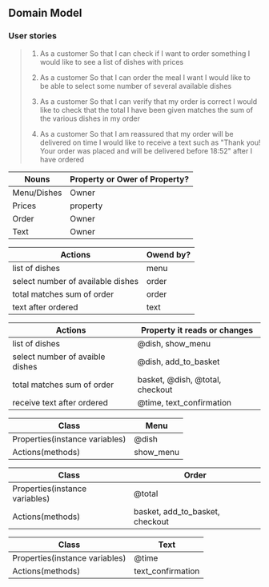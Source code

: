 ## Domain Model

### User stories
> 1. As a customer
So that I can check if I want to order something
I would like to see a list of dishes with prices
>
> 2. As a customer
So that I can order the meal I want
I would like to be able to select some number of several available dishes
>
> 3. As a customer
So that I can verify that my order is correct
I would like to check that the total I have been given matches the sum of the various dishes in my order
>
> 4. As a customer
So that I am reassured that my order will be delivered on time
I would like to receive a text such as "Thank you! Your order was placed and will be delivered before 18:52" after I have ordered
>



| Nouns                        | Property or Ower of Property?  |
| ---------------------------- | ------------------------------ | 
| Menu/Dishes                  | Owner                          | 
| Prices                       | property                       | 
| Order                        | Owner                          | 
| Text                         | Owner                          | 

| Actions                           | Owend by?      |
| --------------------------------- | -------------- | 
| list of dishes                    | menu           | 
| select number of available dishes | order          | 
| total matches sum of order        | order          | 
| text after ordered                | text           | 


| Actions                           | Property it reads or changes    |
| --------------------------------- | --------------------------------| 
| list of dishes                    | @dish, show_menu                | 
| select number of avaible dishes   | @dish, add_to_basket            | 
| total matches sum of order        | basket, @dish, @total, checkout | 
| receive text after ordered        | @time, text_confirmation        |


| Class                         | Menu      | 
| ------------------------------| --------- | 
| Properties(instance variables)| @dish     | 
| Actions(methods)              | show_menu | 

 
| Class                             | Order                           | 
| --------------------------------- | --------------------            |
| Properties(instance variables)    | @total                          | 
| Actions(methods)                  | basket, add_to_basket, checkout | 

| Class                         | Text              | 
| ------------------------------| ---------         | 
| Properties(instance variables)| @time             | 
| Actions(methods)              | text_confirmation | 